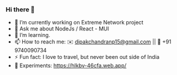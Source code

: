 ### Hi there 👋

- 🔭 I’m currently working on Extreme Network project
- 💬 Ask me about NodeJs / React - MUI
- 🌱 I’m learning.
- 📫 How to reach me: ✉️ dipakchandranp15@gmail.com || 📱 +91 9740090734
- ⚡ Fun fact: I love to travel, but never been out side of India
- 🔬 Experiments: https://hlkbv-46cfa.web.app/
